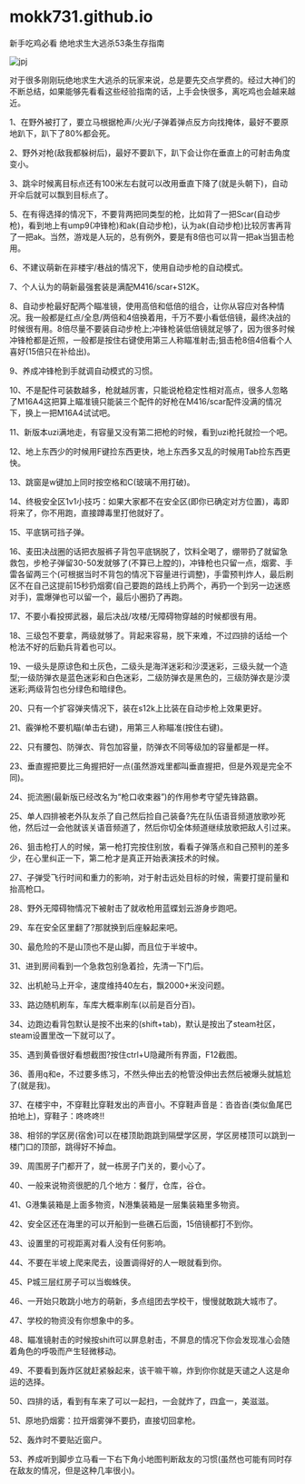 # mokk731.github.io

新手吃鸡必看 绝地求生大逃杀53条生存指南


![jpj](http://newsimg.5054399.com/uploads/userup/1710/0916193624B.jpg)


对于很多刚刚玩绝地求生大逃杀的玩家来说，总是要先交点学费的。经过大神们的不断总结，如果能够先看看这些经验指南的话，上手会快很多，离吃鸡也会越来越近。




1、在野外被打了，要立马根据枪声/火光/子弹着弹点反方向找掩体，最好不要原地趴下，趴下了80%都会死。

2、野外对枪(敌我都躲树后)，最好不要趴下，趴下会让你在垂直上的可射击角度变小。

3、跳伞时候离目标点还有100米左右就可以改用垂直下降了(就是头朝下)，自动开伞后就可以飘到目标点了。

5、在有得选择的情况下，不要背两把同类型的枪，比如背了一把Scar(自动步枪)，看到地上有ump9(冲锋枪)和ak(自动步枪)，认为ak(自动步枪)比较厉害再背了一把ak。当然，游戏是人玩的，总有例外，要是有8倍也可以背一把ak当狙击枪用。

6、不建议萌新在非楼宇/巷战的情况下，使用自动步枪的自动模式。

7、个人认为的萌新最强套装是满配M416/scar+S12K。

8、自动步枪最好配两个瞄准镜，使用高倍和低倍的组合，让你从容应对各种情况。我一般都是红点/全息/两倍和4倍换着用，千万不要小看低倍镜，最终决战的时候很有用。8倍尽量不要装自动步枪上;冲锋枪装低倍镜就足够了，因为很多时候冲锋枪都是近照，一般都是按住右键使用第三人称瞄准射击;狙击枪8倍4倍看个人喜好(15倍只在补给出)。

9、养成冲锋枪到手就调自动模式的习惯。

10、不是配件可装数越多，枪就越厉害，只能说枪稳定性相对高点，很多人忽略了M16A4这把算上瞄准镜只能装三个配件的好枪在M416/scar配件没满的情况下，换上一把M16A4试试吧。

11、新版本uzi满地走，有容量又没有第二把枪的时候，看到uzi枪托就捡一个吧。

12、地上东西少的时候用F键捡东西更快，地上东西多又乱的时候用Tab捡东西更快。

13、跳窗是w键加上同时按空格和C(玻璃不用打破)。

14、终极安全区1v1小技巧：如果大家都不在安全区(即你已确定对方位置)，毒即将来了，你不用跑，直接蹲毒里打他就好了。

15、平底锅可挡子弹。

16、麦田决战圈的话把衣服裤子背包平底锅脱了，饮料全喝了，绷带扔了就留急救包，步枪子弹留30-50发就够了(不算已上膛的)，冲锋枪也只留一点，烟雾、手雷各留两三个(可根据当时不背包的情况下容量进行调整)，手雷预判炸人，最后刷区不在自己这提前15秒扔烟雾(自己要跑的路线上扔两个，再扔一个到另一边迷惑对手)，震爆弹也可以留一个，最后小圈扔了再跑。

17、不要小看投掷武器，最后决战/攻楼/无障碍物穿越的时候都很有用。

18、三级包不要拿，两级就够了。背起来容易，脱下来难，不过四排的话给一个枪法不好的后勤兵背着也可以。

19、一级头是原谅色和土灰色，二级头是海洋迷彩和沙漠迷彩，三级头就一个造型;一级防弹衣是蓝色迷彩和白色迷彩，二级防弹衣是黑色的，三级防弹衣是沙漠迷彩;两级背包也分绿色和暗绿色。

20、只有一个扩容弹夹情况下，装在s12k上比装在自动步枪上效果更好。

21、霰弹枪不要机瞄(单击右键)，用第三人称瞄准(按住右键)。

22、只有腰包、防弹衣、背包加容量，防弹衣不同等级加的容量都是一样。

23、垂直握把要比三角握把好一点(虽然游戏里都叫垂直握把，但是外观是完全不同)。

24、扼流圈(最新版已经改名为“枪口收束器”)的作用参考守望先锋路霸。

25、单人四排被老外队友杀了自己然后捡自己装备?先在队伍语音频道放歌吵死他，然后过一会他就该关语音频道了，然后你切全体频道继续放歌把敌人引过来。

26、狙击枪打人的时候，第一枪打完按住别放，看看子弹落点和自己预判的差多少，在心里纠正一下，第二枪才是真正开始表演技术的时候。

27、子弹受飞行时间和重力的影响，对于射击远处目标的时候，需要打提前量和抬高枪口。

28、野外无障碍物情况下被射击了就收枪用蓝蝶划云游身步跑吧。

29、车在安全区里翻了?那就换到后座躲起来吧。

30、最危险的不是山顶也不是山脚，而且位于半坡中。

31、进到房间看到一个急救包别急着捡，先清一下门后。

32、出机舱马上开伞，速度维持40左右，飘2000+米没问题。

33、路边随机刷车，车库大概率刷车(以前是百分百)。

34、边跑边看背包默认是按不出来的(shift+tab)，默认是按出了steam社区，steam设置里改一下就可以了。

35、遇到黄昏很好看想截图?按住ctrl+U隐藏所有界面，F12截图。

36、善用q和e，不过要多练习，不然头伸出去的枪管没伸出去然后被爆头就尴尬了(就是我)。

37、在楼宇中，不穿鞋比穿鞋发出的声音小。不穿鞋声音是：沓沓沓(类似鱼尾巴拍地上)，穿鞋子：咚咚咚!!

38、相邻的学区房(宿舍)可以在楼顶助跑跳到隔壁学区房，学区房楼顶可以跳到一楼门口的顶部，跳得好不掉血。

39、周围房子门都开了，就一栋房子门关的，要小心了。

40、一般来说物资很肥的几个地方：餐厅，仓库，谷仓。

41、G港集装箱是上面多物资，N港集装箱是一层集装箱里多物资。

42、安全区还在海里的可以开船到一些礁石后面，15倍镜都打不到你。

43、设置里的可视距离对看人没有任何影响。

44、不要在半坡上爬来爬去，设置调得好的人一眼就看到你。

45、P城三层红房子可以当蜘蛛侠。

46、一开始只敢跳小地方的萌新，多点组团去学校干，慢慢就敢跳大城市了。

47、学校的物资没有你想象中的多。

48、瞄准镜射击的时候按shift可以屏息射击，不屏息的情况下你会发现准心会随着角色的呼吸而产生轻微移动。

49、不要看到轰炸区就赶紧躲起来，该干嘛干嘛，炸到你你就是天谴之人这是命运的选择。

50、四排的话，看到有车来了可以一起扫，一会就炸了，四盒一，美滋滋。

51、原地扔烟雾：拉开烟雾弹不要扔，直接切回拿枪。

52、轰炸时不要贴近窗户。

53、养成听到脚步立马看一下右下角小地图判断敌友的习惯(虽然也可能有同时存在敌友的情况，但是这种几率很小)。
